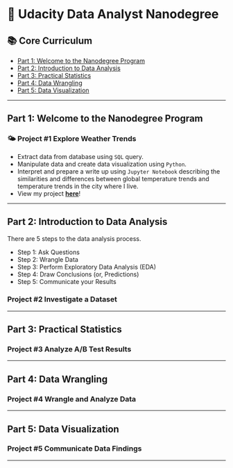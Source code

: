 # 🌟 Udacity Data Analyst Nanodegree 

## 📚 Core Curriculum

- [Part 1: Welcome to the Nanodegree Program](#part-1-welcome-to-the-nanodegree-program)
- [Part 2: Introduction to Data Analysis](#part-2-introduction-to-data-analysis)
- [Part 3: Practical Statistics](#part-3-practical-statistics)
- [Part 4: Data Wrangling](#part-4-data-wrangling)
- [Part 5: Data Visualization](#part-5-data-visualization)

***

## Part 1: Welcome to the Nanodegree Program

### 🌤 Project #1 Explore Weather Trends
- Extract data from database using `SQL` query.
- Manipulate data and create data visualization using `Python`.
- Interpret and prepare a write up using `Jupyter Notebook` describing the similarities and differences between global temperature trends and temperature trends in the city where I live.
- View my project **[here](https://github.com/katiehuangx/Udacity-Data-Analyst-Nanodegree/blob/main/Project%20%231:%20Explore%20Weather%20Trends/Project%201%20-%20Explore%20Weather%20Trends.ipynb)**!

***

## Part 2: Introduction to Data Analysis

There are 5 steps to the data analysis process.

- Step 1: Ask Questions
- Step 2: Wrangle Data
- Step 3: Perform Exploratory Data Analysis (EDA)
- Step 4: Draw Conclusions (or, Predictions)
- Step 5: Communicate your Results

### Project #2 Investigate a Dataset

***

## Part 3: Practical Statistics

### Project #3 Analyze A/B Test Results

***

## Part 4: Data Wrangling

### Project #4 Wrangle and Analyze Data

***

## Part 5: Data Visualization

### Project #5 Communicate Data Findings

***
